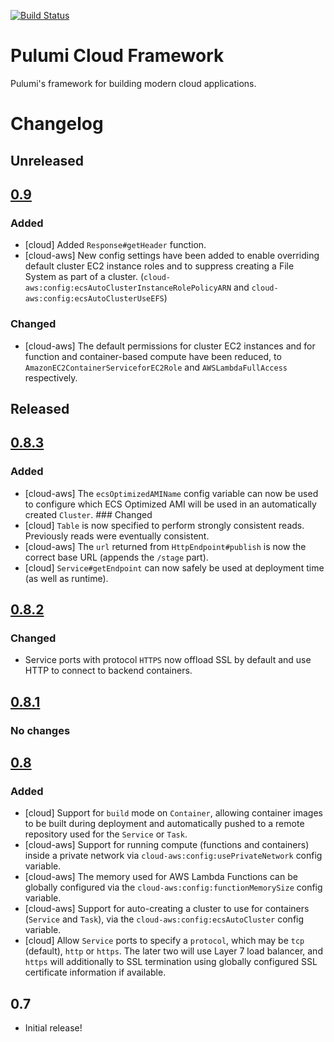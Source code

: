 [![Build Status](https://travis-ci.com/pulumi/pulumi-cloud.svg?token=eHg7Zp5zdDDJfTjY8ejq&branch=master)](https://travis-ci.com/pulumi/pulumi-cloud)

# Pulumi Cloud Framework

Pulumi's framework for building modern cloud applications.


# Changelog

## Unreleased

## [0.9](https://github.com/pulumi/pulumi-cloud/compare/v0.8.3...master)

### Added
- [cloud] Added `Response#getHeader` function.
- [cloud-aws] New config settings have been added to enable overriding default cluster EC2 instance roles and to
  suppress creating a File System as part of a cluster. (`cloud-aws:config:ecsAutoClusterInstanceRolePolicyARN` and
  `cloud-aws:config:ecsAutoClusterUseEFS`)

### Changed
- [cloud-aws] The default permissions for cluster EC2 instances and for function and container-based compute have been
  reduced, to `AmazonEC2ContainerServiceforEC2Role` and `AWSLambdaFullAccess` respectively.

## Released

## [0.8.3](https://github.com/pulumi/pulumi-cloud/compare/v0.8.2...v0.8.3)

### Added
- [cloud-aws] The `ecsOptimizedAMIName` config variable can now be used to configure which ECS Optimized AMI will be
  used in an automatically created `Cluster`. ### Changed
- [cloud] `Table` is now specified to perform strongly consistent reads.  Previously reads were eventually consistent.
- [cloud-aws] The `url` returned from `HttpEndpoint#publish` is now the correct base URL (appends the `/stage` part).
- [cloud] `Service#getEndpoint` can now safely be used at deployment time (as well as runtime).

## [0.8.2](https://github.com/pulumi/pulumi-cloud/compare/v0.8.1...v0.8.2)

### Changed
- Service ports with protocol `HTTPS` now offload SSL by default and use HTTP to connect to backend containers.

## [0.8.1](https://github.com/pulumi/pulumi-cloud/compare/v0.8...v0.8.1)

### No changes

## [0.8](https://github.com/pulumi/pulumi-cloud/compare/v0.7...v0.8)

### Added
- [cloud] Support for `build` mode on `Container`, allowing container images to be built during deployment and
  automatically pushed to a remote repository used for the `Service` or `Task`.
- [cloud-aws] Support for running compute (functions and containers) inside a private network via
  `cloud-aws:config:usePrivateNetwork` config variable.
- [cloud-aws] The memory used for AWS Lambda Functions can be globally configured via the
  `cloud-aws:config:functionMemorySize` config variable.
- [cloud-aws] Support for auto-creating a cluster to use for containers (`Service` and `Task`), via the
  `cloud-aws:config:ecsAutoCluster` config variable.
- [cloud] Allow `Service` ports to specify a `protocol`, which may be `tcp` (default), `http` or `https`.  The later two
  will use Layer 7 load balancer, and `https` will additionally to SSL termination using globally configured SSL
  certificate information if available.

## 0.7
- Initial release!
